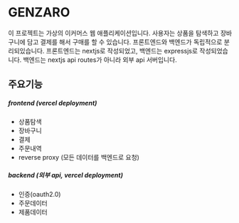 # GENZARO

이 프로젝트는 가상의 이커머스 웹 애플리케이션입니다. 사용자는 상품을 탐색하고 장바구니에 담고 결제를 해서 구매를 할 수 있습니다.
프론트엔드와 백엔드가 독립적으로 분리되있습니다. 프론트엔드는 nextjs로 작성되었고, 백엔드는 expressjs로 작성되었습니다. 백엔드는 nextjs api routes가 아니라 외부 api 서버입니다.

## 주요기능

##### frontend (vercel deployment)

- 상품탐색
- 장바구니
- 결제
- 주문내역
- reverse proxy (모든 데이터를 백엔드로 요청)

##### backend (외부 api, vercel deployment)

- 인증(oauth2.0)
- 주문데이터
- 제품데이터
